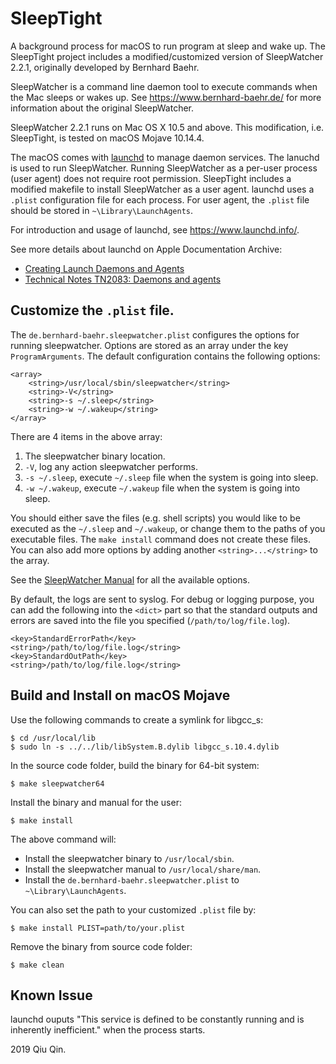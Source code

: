 # SleepTight
A background process for macOS to run program at sleep and wake up. The SleepTight project includes a modified/customized version of SleepWatcher 2.2.1, originally developed by Bernhard Baehr.

SleepWatcher is a command line daemon tool to execute commands when the Mac sleeps or wakes up. See https://www.bernhard-baehr.de/ for more information about the original SleepWatcher.

SleepWatcher 2.2.1 runs on Mac OS X 10.5 and above. This modification, i.e. SleepTight, is tested on macOS Mojave 10.14.4.

The macOS comes with [launchd](https://en.wikipedia.org/wiki/Launchd) to manage daemon services. The lanuchd is used to run SleepWatcher. Running SleepWatcher as a per-user process (user agent) does not require root permission. SleepTight includes a modified makefile to install SleepWatcher as a user agent. launchd uses a `.plist` configuration file for each process. For user agent, the `.plist` file should be stored in `~\Library\LaunchAgents`.

For introduction and usage of launchd, see https://www.launchd.info/.

See more details about launchd on Apple Documentation Archive: 
* [Creating Launch Daemons and Agents](https://developer.apple.com/library/archive/documentation/MacOSX/Conceptual/BPSystemStartup/Chapters/CreatingLaunchdJobs.html#//apple_ref/doc/uid/10000172i-SW7-BCIEDDBJ)
* [Technical Notes TN2083: Daemons and agents](https://developer.apple.com/library/archive/technotes/tn2083/_index.html)

## Customize the `.plist` file.
The `de.bernhard-baehr.sleepwatcher.plist` configures the options for running sleepwatcher. Options are stored as an array under the key `ProgramArguments`. The default configuration contains the following options:
```
<array>
    <string>/usr/local/sbin/sleepwatcher</string>
    <string>-V</string>
    <string>-s ~/.sleep</string>
    <string>-w ~/.wakeup</string>
</array>
```
There are 4 items in the above array:
1. The sleepwatcher binary location.
2. `-V`, log any action sleepwatcher performs.
3. `-s ~/.sleep`, execute `~/.sleep` file when the system is going into sleep.
4. `-w ~/.wakeup`, execute `~/.wakeup` file when the system is going into sleep.

You should either save the files (e.g. shell scripts) you would like to be executed as the `~/.sleep` and `~/.wakeup`, or change them to the paths of you executable files. The `make install` command does not create these files. You can also add more options by adding another `<string>...</string>` to the array.

See the [SleepWatcher Manual](sleepwatcher_manual.html) for all the available options.

By default, the logs are sent to syslog. For debug or logging purpose, you can add the following into the `<dict>` part so that the standard outputs and errors are saved into the file you specified (`/path/to/log/file.log`).
```
<key>StandardErrorPath</key>
<string>/path/to/log/file.log</string>
<key>StandardOutPath</key>
<string>/path/to/log/file.log</string>
```

## Build and Install on macOS Mojave
Use the following commands to create a symlink for libgcc_s:
```
$ cd /usr/local/lib
$ sudo ln -s ../../lib/libSystem.B.dylib libgcc_s.10.4.dylib
```

In the source code folder, build the binary for 64-bit system:
```
$ make sleepwatcher64
```

Install the binary and manual for the user:
```
$ make install
```
The above command will:
* Install the sleepwatcher binary to `/usr/local/sbin`.
* Install the sleepwatcher manual to `/usr/local/share/man`.
* Install the `de.bernhard-baehr.sleepwatcher.plist` to `~\Library\LaunchAgents`.

You can also set the path to your customized `.plist` file by:
```
$ make install PLIST=path/to/your.plist
```

Remove the binary from source code folder:
```
$ make clean
```

## Known Issue
launchd ouputs "This service is defined to be constantly running and is inherently inefficient." when the process starts.

2019 Qiu Qin.
